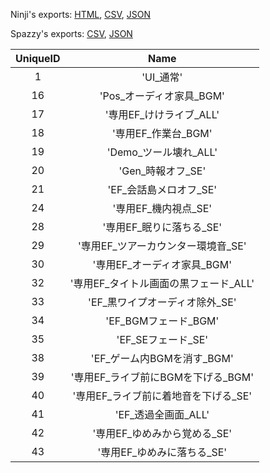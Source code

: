 Ninji's exports: [HTML](https://wuffs.org/acnh/bcsv_150/html/DuckingParam.html), [CSV](https://wuffs.org/acnh/bcsv_150/csv/DuckingParam.csv), [JSON](https://wuffs.org/acnh/bcsv_150/json/DuckingParam.json)

Spazzy's exports: [CSV](https://github.com/McSpazzy/acnh-csv/blob/master/DuckingParam.csv), [JSON](https://github.com/McSpazzy/acnh-json/blob/master/DuckingParam.json)

| UniqueID | Name |
|:--:|:--:|
| 1 | 'UI_通常' | 
| 16 | 'Pos_オーディオ家具_BGM' | 
| 17 | '専用EF_けけライブ_ALL' | 
| 18 | '専用EF_作業台_BGM' | 
| 19 | 'Demo_ツール壊れ_ALL' | 
| 20 | 'Gen_時報オフ_SE' | 
| 21 | 'EF_会話島メロオフ_SE' | 
| 24 | '専用EF_機内視点_SE' | 
| 28 | '専用EF_眠りに落ちる_SE' | 
| 29 | '専用EF_ツアーカウンター環境音_SE' | 
| 30 | '専用EF_オーディオ家具_BGM' | 
| 32 | '専用EF_タイトル画面の黒フェード_ALL' | 
| 33 | 'EF_黒ワイプオーディオ除外_SE' | 
| 34 | 'EF_BGMフェード_BGM' | 
| 35 | 'EF_SEフェード_SE' | 
| 38 | 'EF_ゲーム内BGMを消す_BGM' | 
| 39 | '専用EF_ライブ前にBGMを下げる_BGM' | 
| 40 | '専用EF_ライブ前に着地音を下げる_SE' | 
| 41 | 'EF_透過全画面_ALL' | 
| 42 | '専用EF_ゆめみから覚める_SE' | 
| 43 | '専用EF_ゆめみに落ちる_SE' | 
